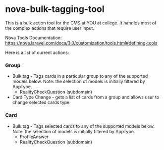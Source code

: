 # nova-bulk-tagging-tool

This is a bulk action tool for the CMS at YOU at college. It handles most
of the complex actions that require user input.

Nova Tools Documentation: https://nova.laravel.com/docs/3.0/customization/tools.html#defining-tools

Here is a list of current actions:

### Group

* Bulk tag - Tags cards in a particular group to any of the supported models below. Note: the selection of models is initially filtered by AppType.
    * RealityCheckQuestion (subdomain)
* Card Type Change - gets a list of cards from a group and allows user to change selected cards type

### Card

* Bulk tag - Tags selected cards to any of the supported models below. Note: the selection of models is initially filtered by AppType.
    * ProfileAnswer
    * RealityCheckQuestion (subdomain)

